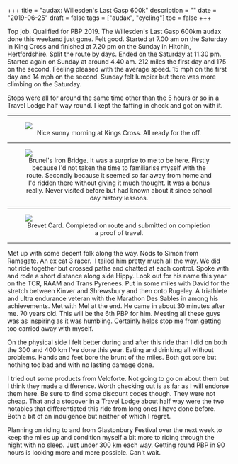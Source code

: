 +++
title = "audax: Willesden's Last Gasp 600k"
description = ""
date = "2019-06-25"
draft = false
tags = ["audax", "cycling"]
toc = false
+++

Top job. Qualified for PBP 2019. The Willesden's Last Gasp 600km audax done this weekend just gone. Felt good. Started at 7.00 am on the Saturday in King Cross and finished at 7.20 pm on the Sunday in Hitchin, Hertfordshire. Split the route by days. Ended on the Saturday at 11.30 pm. Started again on Sunday at around 4.40 am. 212 miles the first day and 175 on the second. Feeling pleased with the average speed. 15 mph on the first day and 14 mph on the second. Sunday felt lumpier but there was more climbing on the Saturday. 

Stops were all for around the same time other than the 5 hours or so in a Travel Lodge half way round. I kept the faffing in check and got on with it. 

***
<figure style="text-align: center">
  <img style="display:block;margin:auto" src="https://i.ibb.co/rKKtKHqm/willisdens-LG.png">
  <figcaption>Nice sunny morning at Kings Cross. All ready for the off.</figcaption>
</figure>

***
<figure style="text-align: center">
  <img style="display:block;margin:auto" src="https://i.ibb.co/RkB1LRqg/willsdens-LG-Iron-Bridge.png">
  <figcaption>Brunel's Iron Bridge. It was a surprise to me to be here. Firstly because I'd not taken the time to familiarise myself with the route. Secondly because it seemed so far away from home and I'd ridden there without giving it much thought. It was a bonus really. Never visited before but had known about it since school day history lessons.</figcaption>
</figure>

***
<figure style="text-align: center">
  <img style="display:block;margin:auto" src="https://i.ibb.co/9HsfZjdS/20190622-willesdens-last-gasp-2.png">
  <figcaption>Brevet Card. Completed on route and submitted on completion a proof of travel.</figcaption>
</figure>

***


Met up with some decent folk along the way. Nods to Simon from Ramsgate. An ex cat 3 racer.  I tailed him pretty much all the way. We did not ride together but crossed paths and chatted at each control. Spoke with and rode a short distance along side Hippy. Look out for his name this year on the TCR, RAAM and Trans Pyrenees. Put in some miles with David for the stretch between Kinver and Shrewsbury and then onto Rugeley. A triathlete and ultra endurance veteran with the Marathon Des Sables in among his achievements. Met with Mel at the end. He came in about 30 minutes after me. 70 years old. This will be the 6th PBP for him. Meeting all these guys was as inspiring as it was humbling. Certainly helps stop me from getting too carried away with myself. 

On the physical side I felt better during and after this ride than I did on both the 300 and 400 km I've done this year. Eating and drinking all without problems. Hands and feet bore the brunt of the miles. Both got sore but nothing too bad and with no lasting damage done.

I tried out some products from Veloforte. Not going to go on about them but I think they made a difference. Worth checking out is as far as I will endorse them here. Be sure to find some discount codes though. They were not cheap. That and a stopover in a Travel Lodge about half way were the two notables that differentiated this ride from long ones I have done before. Both a bit of an indulgence but neither of which I regret. 

Planning on riding to and from Glastonbury Festival over the next week to keep the miles up and condition myself a bit more to riding through the night with no sleep. Just under 300 km each way. Getting round PBP in 90 hours is looking more and more possible. Can't wait.